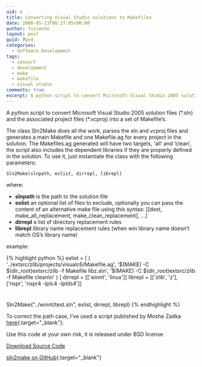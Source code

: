 ```yaml
---
uid: 4
title: Converting Visual Studio solutions to Makefiles
date: 2008-05-23T00:27:05+00:00
author: fvicente
layout: post
guid: ?p=4
categories:
  - Software Development
tags:
  - convert
  - development
  - make
  - makefile
  - visual studio
comments: true
excerpt: A python script to convert Microsoft Visual Studio 2005 solution files (\*.sln) and the associated project files (\*.vcproj) into a set of Makefile
---
```

A python script to convert Microsoft Visual Studio 2005 solution files (\*.sln) and the associated project files (\*.vcproj) into a set of Makefile&#8217;s.

The class Sln2Make does all the work, parses the sln and vcproj files and generates a main Makefile and one Makefile.ag for every project in the solution. The Makefiles.ag generated will have two targets, &#8216;all&#8217; and &#8216;clean&#8217;, the script also includes the dependent libraries if they are properly defined in the solution. To use it, just instantiate the class with the following parameters:

<!--more-->

`Sln2Make(slnpath, exlist, dirrepl, librepl)`

where:

  * **slnpath** is the path to the solution file
  * **exlist** an optional list of files to exclude, optionally you can pass the content of an alternative make file using this syntax: [[dest, make\_all\_replacement, make\_clean\_replacement], &#8230;]
  * **dirrepl** a list of directory replacement rules
  * **librepl** library name replacement rules (when win library name doesn&#8217;t match OS&#8217;s library name)

example:

{% highlight python %}
exlist = [
    (
        '../extsrc/zlib/projects/visualc6/Makefile.ag',
        '$(MAKE) -C $(dir_root)extsrc/zlib -f Makefile libz.a\n',
        '$(MAKE) -C $(dir_root)extsrc/zlib -f Makefile clean\n'
    )
]
dirrepl = [['winnt', 'linux']]
librepl = [['zlib', 'z'], ['nspr', 'nspr4 -lplc4 -lplds4']]
#
Sln2Make("../winnt/test.sln", exlist, dirrepl, librepl)
{% endhighlight %}

To correct the path case, I&#8217;ve used a script published by Moshe Zadka [here](http://mail.python.org/pipermail/python-list/2000-June/038502.html "Case Correction in Python"){:target="_blank"}.

Use this code at your own risk, it is released under BSD license.

<a title="Download sln2make" markdown="0" href="https://github.com/fvicente/sln2make/archive/master.zip" class="btn">Download Source Code</a>

[sln2make on GitHub](https://github.com/fvicente/sln2make "sln2make on GitHub"){:target="_blank"}

